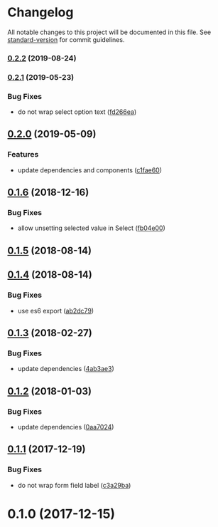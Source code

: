 # Changelog

All notable changes to this project will be documented in this file. See [standard-version](https://github.com/conventional-changelog/standard-version) for commit guidelines.

### [0.2.2](https://github.com/dessant/ext-components/compare/v0.2.1...v0.2.2) (2019-08-24)

### [0.2.1](https://github.com/dessant/ext-components/compare/v0.2.0...v0.2.1) (2019-05-23)


### Bug Fixes

* do not wrap select option text ([fd266ea](https://github.com/dessant/ext-components/commit/fd266ea))



## [0.2.0](https://github.com/dessant/ext-components/compare/v0.1.6...v0.2.0) (2019-05-09)


### Features

* update dependencies and components ([c1fae60](https://github.com/dessant/ext-components/commit/c1fae60))



<a name="0.1.6"></a>
## [0.1.6](https://github.com/dessant/ext-components/compare/v0.1.5...v0.1.6) (2018-12-16)


### Bug Fixes

* allow unsetting selected value in Select ([fb04e00](https://github.com/dessant/ext-components/commit/fb04e00))



<a name="0.1.5"></a>
## [0.1.5](https://github.com/dessant/ext-components/compare/v0.1.4...v0.1.5) (2018-08-14)



<a name="0.1.4"></a>
## [0.1.4](https://github.com/dessant/ext-components/compare/v0.1.3...v0.1.4) (2018-08-14)


### Bug Fixes

* use es6 export ([ab2dc79](https://github.com/dessant/ext-components/commit/ab2dc79))



<a name="0.1.3"></a>
## [0.1.3](https://github.com/dessant/ext-components/compare/v0.1.2...v0.1.3) (2018-02-27)


### Bug Fixes

* update dependencies ([4ab3ae3](https://github.com/dessant/ext-components/commit/4ab3ae3))



<a name="0.1.2"></a>
## [0.1.2](https://github.com/dessant/ext-components/compare/v0.1.1...v0.1.2) (2018-01-03)


### Bug Fixes

* update dependencies ([0aa7024](https://github.com/dessant/ext-components/commit/0aa7024))



<a name="0.1.1"></a>
## [0.1.1](https://github.com/dessant/ext-components/compare/v0.1.0...v0.1.1) (2017-12-19)


### Bug Fixes

* do not wrap form field label ([c3a29ba](https://github.com/dessant/ext-components/commit/c3a29ba))



<a name="0.1.0"></a>
# 0.1.0 (2017-12-15)
